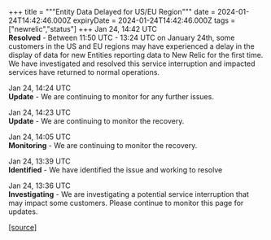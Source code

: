 +++
title = """Entity Data Delayed for US/EU Region"""
date = 2024-01-24T14:42:46.000Z
expiryDate = 2024-01-24T14:42:46.000Z
tags = ["newrelic","status"]
+++
Jan 24, 14:42 UTC  
**Resolved** - Between 11:50 UTC - 13:24 UTC on January 24th, some customers in the US and EU regions may have experienced a delay in the display of data for new Entities reporting data to New Relic for the first time.  
We have investigated and resolved this service interruption and impacted services have returned to normal operations.

Jan 24, 14:24 UTC  
**Update** - We are continuing to monitor for any further issues.

Jan 24, 14:23 UTC  
**Update** - We are continuing to monitor the recovery.

Jan 24, 14:05 UTC  
**Monitoring** - We are continuing to monitor the recovery.

Jan 24, 13:39 UTC  
**Identified** - We have identified the issue and working to resolve

Jan 24, 13:36 UTC  
**Investigating** - We are investigating a potential service interruption that may impact some customers. Please continue to monitor this page for updates.

[[source]](https://status.newrelic.com/incidents/vnzwx0460yt8)
